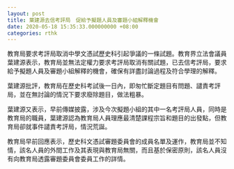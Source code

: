 ```yaml
---
layout: post
title: 葉建源去信考評局　促給予擬題人員及審題小組解釋機會
date: 2020-05-18 15:35:33.000000000 +08:00
categories: rthk
---
```


教育局要求考評局取消中學文憑試歷史科引起爭議的一條試題。教育界立法會議員葉建源表示，教育局並無法定權力要求考評局取消有關試題，已去信考評局，要求給予擬題人員及審題小組解釋的機會，確保有詳盡討論過程及符合學理的解釋。

葉建源批評，教育局在歷史科考試後一日內，即匆忙斷定題目有問題、譴責考評局，並在無討論的情況下要求廢除題目，做法粗暴。

葉建源又表示，早前傳媒披露，涉及今次擬題小組的其中一名考評局人員，同時是教育局的職員，葉建源認為教育局人員理應最清楚課程宗旨和題目的出發點，但教育局卻就事件譴責考評局，情況荒誕。

教育局早前回應表示，歷史科文憑試審題委員會的成員名單及運作，教育局並不知情，該名人員的外間工作及其表現與教育局無關，而且基於保密原則，該名人員沒有向教育局透露審題委員會委員工作的詳情。
